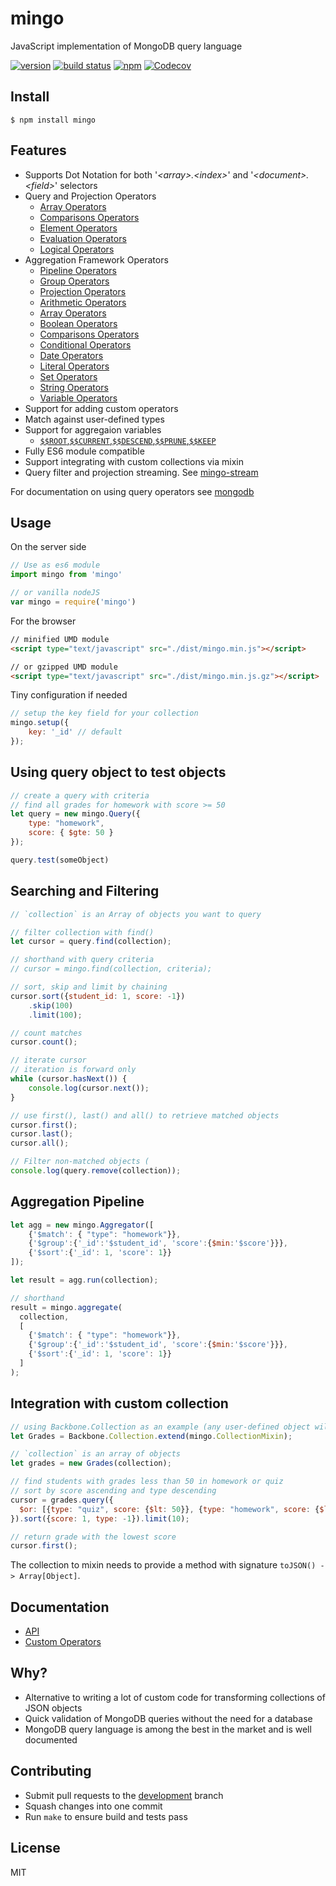 # mingo
JavaScript implementation of MongoDB query language 

[![version](https://img.shields.io/npm/v/mingo.svg)](https://www.npmjs.org/package/mingo)
[![build status](https://img.shields.io/travis/kofrasa/mingo.svg)](http://travis-ci.org/kofrasa/mingo)
[![npm](https://img.shields.io/npm/dt/mingo.svg)](https://www.npmjs.org/package/mingo)
[![Codecov](https://img.shields.io/codecov/c/github/kofrasa/mingo.svg)](https://codecov.io/gh/kofrasa/mingo)

## Install
```$ npm install mingo```

## Features
- Supports Dot Notation for both '_&lt;array&gt;.&lt;index&gt;_' and '_&lt;document&gt;.&lt;field&gt;_' selectors
- Query and Projection Operators
  - [Array Operators](https://docs.mongodb.com/manual/reference/operator/query-array/)
  - [Comparisons Operators](https://docs.mongodb.com/manual/reference/operator/query-comparison/)
  - [Element Operators](https://docs.mongodb.com/manual/reference/operator/query-element/)
  - [Evaluation Operators](https://docs.mongodb.com/manual/reference/operator/query-evaluation/)
  - [Logical Operators](https://docs.mongodb.com/manual/reference/operator/query-logical/)
- Aggregation Framework Operators
  - [Pipeline Operators](https://docs.mongodb.com/manual/reference/operator/aggregation-pipeline/)
  - [Group Operators](https://docs.mongodb.com/manual/reference/operator/aggregation-group/)
  - [Projection Operators](https://docs.mongodb.com/manual/reference/operator/projection/)
  - [Arithmetic Operators](https://docs.mongodb.com/manual/reference/operator/aggregation-arithmetic/)
  - [Array Operators](https://docs.mongodb.com/manual/reference/operator/aggregation-array/)
  - [Boolean Operators](https://docs.mongodb.com/manual/reference/operator/aggregation-boolean/)
  - [Comparisons Operators](https://docs.mongodb.com/manual/reference/operator/aggregation-comparison/)
  - [Conditional Operators](https://docs.mongodb.com/manual/reference/operator/aggregation-conditional/)
  - [Date Operators](https://docs.mongodb.com/manual/reference/operator/aggregation-date/)
  - [Literal Operators](https://docs.mongodb.com/manual/reference/operator/aggregation-literal/)
  - [Set Operators](https://docs.mongodb.com/manual/reference/operator/aggregation-set/)
  - [String Operators](https://docs.mongodb.com/manual/reference/operator/aggregation-string/)
  - [Variable Operators](https://docs.mongodb.com/manual/reference/operator/aggregation-projection/)
- Support for adding custom operators
- Match against user-defined types
- Support for aggregaion variables
    - [`$$ROOT`,`$$CURRENT`,`$$DESCEND`,`$$PRUNE`,`$$KEEP`](https://docs.mongodb.com/manual/reference/aggregation-variables/)
- Fully ES6 module compatible
- Support integrating with custom collections via mixin
- Query filter and projection streaming. See [mingo-stream](https://github.com/kofrasa/mingo-stream)

For documentation on using query operators see [mongodb](http://docs.mongodb.org/manual/reference/operator/query/)


## Usage
On the server side
```js
// Use as es6 module 
import mingo from 'mingo'

// or vanilla nodeJS
var mingo = require('mingo')
```

For the browser
```html
// minified UMD module
<script type="text/javascript" src="./dist/mingo.min.js"></script>

// or gzipped UMD module
<script type="text/javascript" src="./dist/mingo.min.js.gz"></script>
```

Tiny configuration if needed
```js
// setup the key field for your collection
mingo.setup({
    key: '_id' // default
});
```

## Using query object to test objects
```js
// create a query with criteria
// find all grades for homework with score >= 50
let query = new mingo.Query({
    type: "homework",
    score: { $gte: 50 }
});

query.test(someObject)
```

## Searching and Filtering
```js
// `collection` is an Array of objects you want to query

// filter collection with find()
let cursor = query.find(collection);

// shorthand with query criteria
// cursor = mingo.find(collection, criteria);

// sort, skip and limit by chaining
cursor.sort({student_id: 1, score: -1})
    .skip(100)
    .limit(100);

// count matches
cursor.count();

// iterate cursor
// iteration is forward only
while (cursor.hasNext()) {
    console.log(cursor.next());
}

// use first(), last() and all() to retrieve matched objects
cursor.first();
cursor.last();
cursor.all();

// Filter non-matched objects (
console.log(query.remove(collection));
```

## Aggregation Pipeline
```js
let agg = new mingo.Aggregator([
    {'$match': { "type": "homework"}},
    {'$group':{'_id':'$student_id', 'score':{$min:'$score'}}},
    {'$sort':{'_id': 1, 'score': 1}}
]);

let result = agg.run(collection);

// shorthand
result = mingo.aggregate(
  collection,
  [
    {'$match': { "type": "homework"}},
    {'$group':{'_id':'$student_id', 'score':{$min:'$score'}}},
    {'$sort':{'_id': 1, 'score': 1}}
  ]
);
```

## Integration with custom collection
```js
// using Backbone.Collection as an example (any user-defined object will do)
let Grades = Backbone.Collection.extend(mingo.CollectionMixin);

// `collection` is an array of objects
let grades = new Grades(collection);

// find students with grades less than 50 in homework or quiz
// sort by score ascending and type descending
cursor = grades.query({
  $or: [{type: "quiz", score: {$lt: 50}}, {type: "homework", score: {$lt: 50}}]
}).sort({score: 1, type: -1}).limit(10);

// return grade with the lowest score
cursor.first();
```

The collection to mixin needs to provide a method with signature `toJSON() -> Array[Object]`.

## Documentation
- [API](https://github.com/kofrasa/mingo/wiki/API)
- [Custom Operators](https://github.com/kofrasa/mingo/wiki/Custom-Operators)

## Why?
  - Alternative to writing a lot of custom code for transforming collections of JSON objects
  - Quick validation of MongoDB queries without the need for a database
  - MongoDB query language is among the best in the market and is well documented

## Contributing
* Submit pull requests to the [development](https://github.com/kofrasa/mingo/tree/development) branch
* Squash changes into one commit
* Run `make` to ensure build and tests pass

## License
MIT
